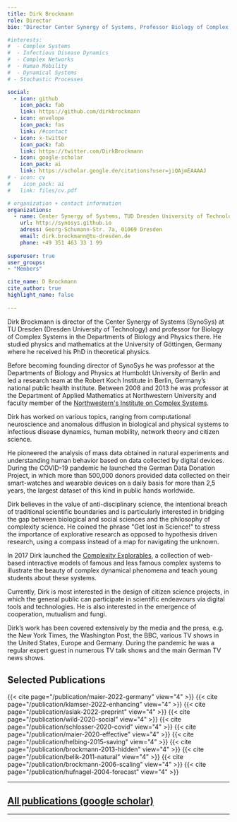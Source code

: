 ```yaml
---
title: Dirk Brockmann
role: Director
bio: "Director Center Synergy of Systems, Professor Biology of Complex Systems"

#interests:
#  - Complex Systems
#  - Infectious Disease Dynamics
#  - Complex Networks
#  - Human Mobility
#  - Dynamical Systems
# - Stochastic Processes

social:
  - icon: github
    icon_pack: fab
    link: https://github.com/dirkbrockmann
  - icon: envelope
    icon_pack: fas
    link: /#contact
  - icon: x-twitter
    icon_pack: fab
    link: https://twitter.com/DirkBrockmann
  - icon: google-scholar
    icon_pack: ai
    link: https://scholar.google.de/citations?user=jiQAjmEAAAAJ
# - icon: cv
#    icon_pack: ai
#   link: files/cv.pdf

# organization + contact information
organizations:
  - name: Center Synergy of Systems, TUD Dresden University of Technology
    url: http://synosys.github.io
    adress: Georg-Schumann-Str. 7a, 01069 Dresden
    email: dirk.brockmann@tu-dresden.de
    phone: +49 351 463 33 1 99
 
superuser: true
user_groups:
- "Members"

cite_name: D Brockmann
cite_author: true
highlight_name: false
 
---
```


Dirk Brockmann is director of the Center Synergy of Systems (SynoSys) at TU Dresden (Dresden University of Technology) and professor for Biology of Complex Systems in the Departments of Biology and Physics there. He studied physics and mathematics at the University of Göttingen, Germany where he received his PhD in theoretical physics.

Before becoming founding director of SynoSys he was professor at the Departments of Biology and Physics at Humboldt University of Berlin and led a research team at the Robert Koch Institute in Berlin, Germany’s national public health institute. Between 2008 and 2013 he was professor at the Department of Applied Mathematics at Northwestern University and faculty member of the [Northwestern's Institute on Complex Systems](https://www.nico.northwestern.edu/).

Dirk has worked on various topics, ranging from computational neuroscience and anomalous diffusion in biological and physical systems to infectious disease dynamics, human mobility, network theory and citizen science.

He pioneered the analysis of mass data obtained in natural experiments and understanding human behavior based on data collected by digital devices. During the COVID-19 pandemic he launched the German Data Donation Project, in which more than 500,000 donors provided data collected on their smart-watches and wearable devices on a daily basis for more than 2,5 years, the largest dataset of this kind in public hands worldwide.

Dirk believes in the value of anti-disciplinary science, the intentional breach of traditional scientific boundaries and is particularly interested in bridging the gap between biological and social sciences and the philosophy of complexity science. He coined the phrase "Get lost in Science!" to stress the importance of explorative research as opposed to hypothesis driven research, using a compass instead of a map for navigating the unknown.

In 2017 Dirk launched the [Complexity Explorables](https://www.complexity-explorables.org/), a collection of web-based interactive models of famous and less famous complex systems to illustrate the beauty of complex dynamical phenomena and teach young students about these systems.

Currently, Dirk is most interested in the design of citizen science projects, in which the general public can participate in scientific endeavours via digital tools and technologies. He is also interested in the emergence of cooperation, mutualism and fungi.

Dirk’s work has been covered extensively by the media and the press, e.g. the New York Times, the Washington Post, the BBC, various TV shows in the United States, Europe and Germany. During the pandemic he was a regular expert guest in numerous TV talk shows and the main German TV news shows.

## Selected Publications

{{< cite page="/publication/maier-2022-germany" view="4" >}}
{{< cite page="/publication/klamser-2022-enhancing" view="4" >}}
{{< cite page="/publication/aslak-2022-preprint" view="4" >}}
{{< cite page="/publication/wild-2020-social" view="4" >}}
{{< cite page="/publication/schlosser-2020-covid" view="4" >}}
{{< cite page="/publication/maier-2020-effective" view="4" >}}
{{< cite page="/publication/helbing-2015-saving" view="4" >}}
{{< cite page="/publication/brockmann-2013-hidden" view="4" >}}
{{< cite page="/publication/belik-2011-natural" view="4" >}}
{{< cite page="/publication/brockmann-2006-scaling" view="4" >}}
{{< cite page="/publication/hufnagel-2004-forecast" view="4" >}}

---

## [All publications (google scholar)](https://scholar.google.de/citations?user=jiQAjmEAAAAJ&hl=de&oi=ao)

---





